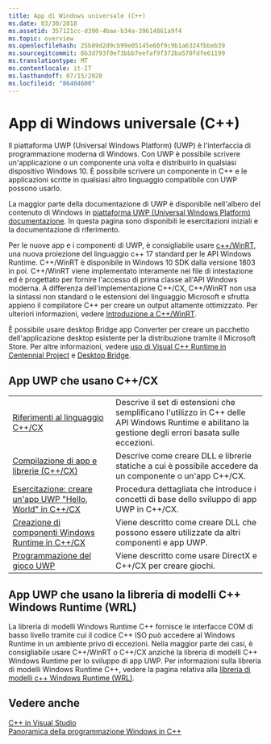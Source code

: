 ```yaml
---
title: App di Windows universale (C++)
ms.date: 03/30/2018
ms.assetid: 357121cc-d390-4bae-b34a-39614861a9f4
ms.topic: overview
ms.openlocfilehash: 25b89d2d9cb99e05145e60f9c9b1a6324fbbeb39
ms.sourcegitcommit: 6b3d793f0ef3bbb7eefaf9f372ba570fdfe61199
ms.translationtype: MT
ms.contentlocale: it-IT
ms.lasthandoff: 07/15/2020
ms.locfileid: "86404600"
---
```

# <a name="universal-windows-apps-c"></a>App di Windows universale (C++)

Il piattaforma UWP (Universal Windows Platform) (UWP) è l'interfaccia di programmazione moderna di Windows. Con UWP è possibile scrivere un'applicazione o un componente una volta e distribuirlo in qualsiasi dispositivo Windows 10. È possibile scrivere un componente in C++ e le applicazioni scritte in qualsiasi altro linguaggio compatibile con UWP possono usarlo.

La maggior parte della documentazione di UWP è disponibile nell'albero del contenuto di Windows in [piattaforma UWP (Universal Windows Platform) documentazione](/windows/uwp/). In questa pagina sono disponibili le esercitazioni iniziali e la documentazione di riferimento.

Per le nuove app e i componenti di UWP, è consigliabile usare [c++/WinRT](/windows/uwp/cpp-and-winrt-apis/), una nuova proiezione del linguaggio c++ 17 standard per le API Windows Runtime. C++/WinRT è disponibile in Windows 10 SDK dalla versione 1803 in poi. C++/WinRT viene implementato interamente nei file di intestazione ed è progettato per fornire l'accesso di prima classe all'API Windows moderna. A differenza dell'implementazione C++/CX, C++/WinRT non usa la sintassi non standard o le estensioni del linguaggio Microsoft e sfrutta appieno il compilatore C++ per creare un output altamente ottimizzato. Per ulteriori informazioni, vedere [Introduzione a C++/WinRT](/windows/uwp/cpp-and-winrt-apis/intro-to-using-cpp-with-winrt).

È possibile usare desktop Bridge app Converter per creare un pacchetto dell'applicazione desktop esistente per la distribuzione tramite il Microsoft Store. Per altre informazioni, vedere [uso di Visual C++ Runtime in Centennial Project](https://devblogs.microsoft.com/cppblog/using-visual-c-runtime-in-centennial-project/) e [Desktop Bridge](/windows/uwp/porting/desktop-to-uwp-root).

## <a name="uwp-apps-that-use-ccx"></a>App UWP che usano C++/CX

|||
|-|-|
|[Riferimenti al linguaggio C++/CX](visual-c-language-reference-c-cx.md)|Descrive il set di estensioni che semplificano l'utilizzo in C++ delle API Windows Runtime e abilitano la gestione degli errori basata sulle eccezioni.|
|[Compilazione di app e librerie (C++/CX)](building-apps-and-libraries-c-cx.md)|Descrive come creare DLL e librerie statiche a cui è possibile accedere da un componente o un'app C++/CX.|
|[Esercitazione: creare un'app UWP "Hello, World" in C++/CX](/windows/uwp/get-started/create-a-basic-windows-10-app-in-cpp)|Procedura dettagliata che introduce i concetti di base dello sviluppo di app UWP in C++/CX. |
|[Creazione di componenti Windows Runtime in C++/CX](/windows/uwp/winrt-components/creating-windows-runtime-components-in-cpp)|Viene descritto come creare DLL che possono essere utilizzate da altri componenti e app UWP.|
|[Programmazione del gioco UWP](/windows/uwp/gaming/)|Viene descritto come usare DirectX e C++/CX per creare giochi.|

## <a name="uwp-apps-that-use-the-windows-runtime-c-template-library-wrl"></a>App UWP che usano la libreria di modelli C++ Windows Runtime (WRL)

La libreria di modelli Windows Runtime C++ fornisce le interfacce COM di basso livello tramite cui il codice C++ ISO può accedere al Windows Runtime in un ambiente privo di eccezioni. Nella maggior parte dei casi, è consigliabile usare C++/WinRT o C++/CX anziché la libreria di modelli C++ Windows Runtime per lo sviluppo di app UWP. Per informazioni sulla libreria di modelli Windows Runtime C++, vedere la pagina relativa alla [libreria di modelli c++ Windows Runtime (WRL)](wrl/windows-runtime-cpp-template-library-wrl.md).

## <a name="see-also"></a>Vedere anche

[C++ in Visual Studio](../overview/visual-cpp-in-visual-studio.md)<br/>
[Panoramica della programmazione Windows in C++](../windows/overview-of-windows-programming-in-cpp.md)<br/>
